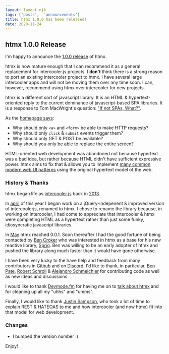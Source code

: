 ```yaml
---
layout: layout.njk
tags: ['posts',  'announcements']
title: htmx 1.0.0 has been released!
date: 2020-11-24
---
```


## htmx 1.0.0 Release

I'm happy to announce the [1.0.0 release](https://unpkg.com/browse/htmx.org@1.0.0/) of htmx.

htmx is now mature enough that I can recommend it as a general replacement for intercooler.js
projects.  I **don't** think there is a strong reason to port an existing intercooler project to
htmx.  I have several large intercooler apps and will not be moving them over any time soon. I can, however, recommend using htmx over intercooler for new projects.

htmx is a different sort of javascript library.  It is an HTML & hypertext-oriented reply to the current dominance of javascript-based SPA libraries.  It is a response to Tom MacWright's question:
["If not SPAs, What?"](https://macwright.com/2020/10/28/if-not-spas.html).

As the [homepage says](https://htmx.org):

* Why should only `<a>` and `<form>` be able to make HTTP requests?
* Why should only `click` & `submit` events trigger them?
* Why should only GET & POST be available?
* Why should you only be able to replace the entire screen?

HTML-oriented web development was abandoned not because hypertext was a bad idea, but rather because HTML didn't have sufficient expressive power.  htmx aims to fix that & allows you to implement [many common modern web UI patterns](https://htmx.org/examples/) using the original hypertext model of the web.
 
### History & Thanks

htmx began life as [intercooler.js](https://intercoolerjs.org) back in [2013](https://github.com/bigskysoftware/intercooler-js/commit/62d3dbdb5c056ee866aba3575e148de649fc3efe).

In [april](https://github.com/bigskysoftware/htmx/commit/e38dea64dd1065003a0e833d7b469d24e6bc2919) of this year I began work on a jQuery-indepenent & improved version of intercoolerjs, renamed
to htmx.  I chose to rename the library because, in working on intercooler, I had come to appreciate that intercooler & htmx were completing HTML as a hypertext rather than just some funky, idiosyncratic javascript libraries.
  
In [May](https://github.com/bigskysoftware/htmx/releases/tag/v0.0.1) htmx reached 0.0.1.  Soon thereafter I had the good fortune of being contacted by [Ben Croker](https://twitter.com/ben_pylo)
who was interested in htmx as a base for his new reactive library, [Sprig](https://putyourlightson.com/plugins/sprig).  Ben was willing to be an early adopter of htmx and pushed the library along
much faster than it would have gone otherwise.

I have been very lucky to the have help and feedback from many contributors in [Github](https://github.com/bigskysoftware/htmx/graphs/contributors) and on [Discord](https://htmx.org/discord).  I'd like to thank, in particular, [Ben Pate](https://github.com/benpate), [Robert Schroll](https://github.com/rschroll) & [Alejandro Schmeichler](https://github.com/jreviews) for contributing code as well as new ideas and discussions.

I would like to thank [Devmode.fm](https://devmode.fm/) for having me on to [talk about htmx](https://devmode.fm/episodes/dynamic-html-with-htmx) and for cleaning up all my "uhhs" and "umms".  

Finally, I would like to thank [Justin Sampson](https://github.com/jsampson), who took a lot of time to explain REST & HATEOAS to me and how intercooler (and now htmx) fit into that model for web development.

### Changes

* I bumped the version number :)

Enjoy!
